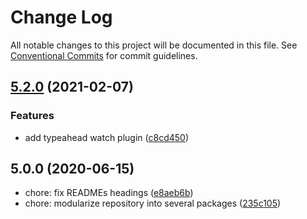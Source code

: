 # Change Log

All notable changes to this project will be documented in this file.
See [Conventional Commits](https://conventionalcommits.org) for commit guidelines.

## [5.2.0](https://github.com/moxystudio/jest-config/compare/v5.1.0...v5.2.0) (2021-02-07)


### Features

* add typeahead watch plugin ([c8cd450](https://github.com/moxystudio/jest-config/commit/c8cd450025bc387e35ab13a9cc7d01e2695d683e))



## 5.0.0 (2020-06-15)

* chore: fix READMEs headings ([e8aeb6b](https://github.com/moxystudio/jest-config/commit/e8aeb6b))
* chore: modularize repository into several packages ([235c105](https://github.com/moxystudio/jest-config/commit/235c105))
